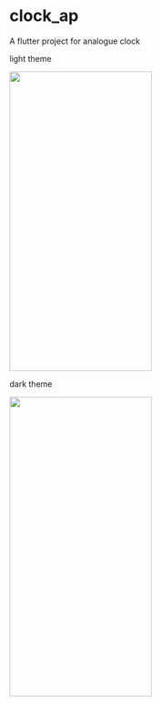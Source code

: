 # clock_ap

A flutter project for analogue clock 

light theme

 <img src="https://user-images.githubusercontent.com/90405133/217288153-2cc4c567-29a7-47da-8a55-78fbb9ea193e.png" width="250" height="527">


dark theme

<img src="https://user-images.githubusercontent.com/90405133/217287737-7ba9a8e3-7e7b-483f-8ee7-4bbdcb81f18c.png" width="250" height="527">



